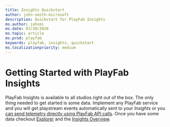 ```yaml
---
title: Insights Quickstart
author: john-smith-microsoft
description: Quickstart for PlayFab Insights 
ms.author: johsmi
ms.date: 03/20/2020
ms.topic: article
ms.prod: playfab
keywords: playfab, insights, quickstart
ms.localizationpriority: medium
---
```


# Getting Started with PlayFab Insights
PlayFab Insights is available to all studios right out of the box. The only thing needed to get started is some data. Implement any PlayFab service and you will get playstream events automatically sent to your *Insights* or you [can send telemetry directly using PlayFab API calls]('https://docs.microsoft.com/en-us/rest/api/playfab/events/playstream-events?view=playfab-rest'). Once you have some data checkout [Explorer]('https://docs.microsoft.com/gaming/playfab/features/insights/explorer/quickstart') and the [Insights Overview](https://docs.microsoft.com/gaming/playfab/features/insights/insights).